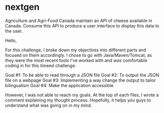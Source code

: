 # nextgen
Agriculture and Agri-Food Canada maintain an API of cheese available in Canada.  Consume this API to produce a user interface to display this data to the user.

Hello, 

For this challenge, I broke down my objectives into different parts and focused on them accordingly.
I chose to go with Java/Maven/Tomcat, as they were the most recent tools I've worked with and was comfortable coding in for this timeed challenge.

Goal #1: To be able to read through a JSON file 
Goal #2: To output the JSON file on a webpage
Goal #3: Implementing a way change the output to tailor bilingualism 
Goal #4: Make the application accessible 

However, I was not able to reach my goals. At the top of each files, I wrote a comment explaining my thought process.
Hopefully, it helps you guys to understand what was going on in my mind.
